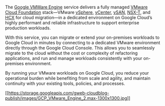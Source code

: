 The [Google VMWare Engine](https://cloud.google.com/vmware-engine) service delivers a fully managed [VMware Cloud Foundation](https://docs.vmware.com/en/VMware-Cloud-Foundation/index.html) stack—VMware [vSphere](https://www.vmware.com/products/vsphere.html), [vCenter](https://www.vmware.com/products/vcenter-server.html), [vSAN](https://www.vmware.com/products/vsan.html), [NSX-T](https://docs.vmware.com/en/VMware-NSX-T-Data-Center/index.html), and [HCX](https://cloud.vmware.com/vmware-hcx) for cloud migration—in a dedicated environment on Google Cloud’s highly performant and reliable infrastructure to support enterprise production workloads. 


With this service, you can migrate or extend your on-premises workloads to Google Cloud in minutes by connecting to a dedicated VMware environment directly through the Google Cloud Console. This allows you to seamlessly migrate to the cloud without the cost or complexity of refactoring applications, and run and manage workloads consistently with your on-premises environment. 

By running your VMware workloads on Google Cloud, you reduce your operational burden while benefiting from scale and agility, and maintain continuity with your existing tools, policies, and processes. 


[[https://storage.googleapis.com/gweb-cloudblog-publish/images/GCP_VMware_Engine_2.max-1300x1300.jpg]]
